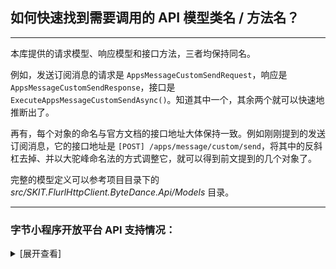 ﻿## 如何快速找到需要调用的 API 模型类名 / 方法名？

---

本库提供的请求模型、响应模型和接口方法，三者均保持同名。

例如，发送订阅消息的请求是 `AppsMessageCustomSendRequest`，响应是 `AppsMessageCustomSendResponse`，接口是 `ExecuteAppsMessageCustomSendAsync()`。知道其中一个，其余两个就可以快速地推断出了。

再有，每个对象的命名与官方文档的接口地址大体保持一致。例如刚刚提到的发送订阅消息，它的接口地址是 `[POST] /apps/message/custom/send`，将其中的反斜杠去掉、并以大驼峰命名法的方式调整它，就可以得到前文提到的几个对象了。

完整的模型定义可以参考项目目录下的 _src/SKIT.FlurlHttpClient.ByteDance.Api/Models_ 目录。

---

### 字节小程序开放平台 API 支持情况：

<details>

<summary>[展开查看]</summary>

|     | 字节小程序 API |    所属平台     | 备注 |
| :-: | :------------: | :-------------: | :--: |
|  √  |  接口调用凭证  | 小程序 & 小游戏 |      |
|  √  |      登录      | 小程序 & 小游戏 |      |
|  √  |    数据缓存    | 小程序 & 小游戏 |      |
|  √  |     二维码     | 小程序 & 小游戏 |      |
|  √  |    内容安全    |     小程序      |      |
|  √  |    担保支付    |     小程序      |      |
|  √  |    订单推送    |     小程序      |      |
|  √  |    订阅消息    | 小程序 & 小游戏 |      |
|  √  |      其他      | 小程序 & 小游戏 |      |
|  √  |     课程库     |     小程序      |      |
|  √  |   第三方平台   |     小程序      |      |

</details>
